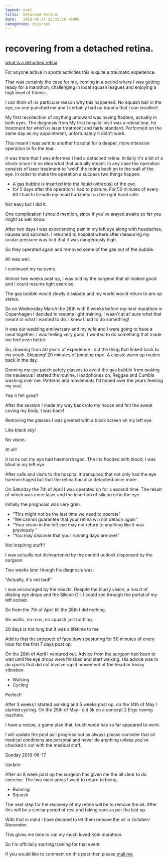 ```yaml
---
layout: post
title:  Detached Retina!
date:   2018-05-24 22:31:50 +0000
categories: injuries
---
```



# recovering from a detached retina.
[what is a detached retina](https://www.nhs.uk/conditions/detached-retina-retinal-detachment/).

For anyone active in sports activities this is quite a traumatic experience.

That was certainly the case for me, coming in a period where I was getting ready for a marathon, challenging in local squash leagues and enjoying a high level of fitness.

I can think of no particular reason why this happened. No squash ball in the eye, no one punched me and I certainly had no trauma that I can recollect.

My first recollection of anything untoward was having floaters, actually in both eyes.
The diagnosis from  My first hospital visit was a retinal tear, he treatment for which is laser treatment and fairly standard.
Performed on the same day as my appointment, unfortunately it didn't work.

This meant I was sent to another hospital for a deeper, more intensive operation to fix the tear.

It was there that I was informed I had a detached retina.
Initially it's a bit of a shock since I'd no idea what that actually meant.
In any case the operation consists of laser treatment to 'weld' the retina back on to the wall of the eye.
In order to make the operation a success two things happen:
- A gas bubble is inserted into the liquid (vitreous) of the eye.
- for 5 days after the operation I had to posture. For 50 minutes of every 60 I had to lie with my head horizontal on the right hand side.


Not easy but I did it.

One complication I should mention, since if you've stayed awake so far  you might as well know.

After two days I was experiencing pain in my left eye along with headaches, nausea and sickness.
I returned to hospital where after measuring my ocular pressure was told that it was dangerously high.

So they operated again and removed some of the gas out of the bubble.

All was well.

I continued my recovery.

Almost two weeks post op, I was told by the surgeon that all looked good and I could resume light exercise.

The gas bubble would slowly dissipate and my world would return to pre op status.

So on Wednesday March the 28th with 6 weeks before my next marathon in Copenhagen I decided to resume light training.
I wasn't at all sure what that meant or what I wanted to do.
I knew I had to do something!

It was our wedding anniversary and my wife and I were going to have a meal together. I was feeling very good, I wanted to do something that made me feel even better.

So, drawing from 40 years of experience I did the thing that linked back to my youth.
Skipping!
20 minutes of jumping rope.
A classic warm up routine back in the day.

Donning my eye patch safety glasses to avoid the gas bubble from making me nauseous I started the routine.
Headphones on, Reggae and Cumbia washing over me.
Patterns and movements I'd honed over the years feeding my soul.

Yep it felt great!

After the session I made my way back into my house and felt the sweat coving my body.
I was back!

Removing the glasses I was greeted with a black screen on my left eye.

Like black sky!

No vision.

At all!

It turns out my eye had haemorrhaged.
The iris flooded with blood, I was blind in my left eye.

After calls and visits to the hospital it transpired that not only had the eye haemorrhaged but that the retina had also detached once more.

On Saturday the 7th of April I was operated on for a second time.
The result of which was more laser and the insertion of silicon oil in the eye.

Initially the prognosis was very grim.

- "This might not be the last time we need to operate"
- "We cannot guarantee that your retina will not detach again"
- "Your vision in the left eye may not return to anything like it was previously "
-  "You may discover that your running days are over"

Not inspiring stuff!!


I was actually not disheartened by the candid outlook dispensed by the surgeon.


Two weeks later though his diagnosis was:

"Actually, it's not bad!"

I was encouraged by the results.
Despite the blurry vision, a result of dilating eye drops and the Silicon Oil.
I could see through the portal of my left socket.

So from the 7th of April till the 28th I did nothing.

No walks, no runs, no squash just nothing.


20 days is not long but it was a lifetime to me

Add to that the prospect of face down posturing for 50 minutes of every hour for the first 7 days post op.

On the 28th of April I ventured out.
Advice from the surgeon had been to wait until the eye drops were finished and start walking. His advice was to do sports that did not involve rapid movement of the head or heavy vibration.

- Walking
- Cycling 

Perfect!

After 3 weeks I started walking and 5 weeks post op, on the 14th of May I started cycling.
On the 25th of May I did 5k on a concept 2 Ergo rowing machine.

I have a recipe, a game plan that, touch wood has so far appeared to work.

I will update the post as I progress but as always please consider that all medical conditions are personal and never do anything unless you've checked it out with the medical staff.


Sunday 2018-06-17

Update:

After an 8 week post op the surgeon has given me the all clear to do exercise.
The two main areas I want to return to being.

- Running
- Squash 

The next step for the recovery of my retina will be to remove the oil.
After this will be a similar period of rest and taking care as per the last op.

With that in mind I have decided to let them remove the oil in October/ November.

This gives me time to run my much loved Köln marathon.

So I'm officially starting training for that event.





If you would like to comment on this post then please [mail me](mailto:iambuckle@mac.com)




